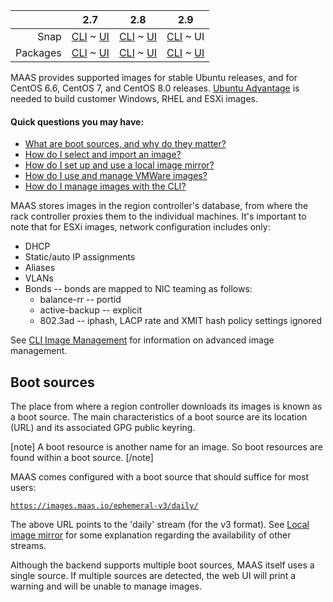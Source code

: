 <!-- deb-2-7-cli
||2.7|2.8|2.9|
|-----:|:-----:|:-----:|:-----:|
|Snap|[CLI](/t/images-snap-2-7-cli/2694) ~ [UI](/t/images-snap-2-7-ui/2695)|[CLI](/t/images-snap-2-8-cli/2696) ~ [UI](/t/images-snap-2-8-ui/2697)|[CLI](/t/images-snap-2-9-cli/2698) ~ [UI](/t/images-snap-2-9-ui/2699)|
|Packages|CLI ~ [UI](/t/images-deb-2-7-ui/2701)|[CLI](/t/images-deb-2-8-cli/2702) ~ [UI](/t/images-deb-2-8-ui/2703)|[CLI](/t/images-deb-2-9-cli/2704) ~ [UI](/t/images-deb-2-9-ui/2705)|
 deb-2-7-cli -->

<!-- deb-2-7-ui
||2.7|2.8|2.9|
|-----:|:-----:|:-----:|:-----:|
|Snap|[CLI](/t/images-snap-2-7-cli/2694) ~ [UI](/t/images-snap-2-7-ui/2695)|[CLI](/t/images-snap-2-8-cli/2696) ~ [UI](/t/images-snap-2-8-ui/2697)|[CLI](/t/images-snap-2-9-cli/2698) ~ [UI](/t/images-snap-2-9-ui/2699)|
|Packages|[CLI](/t/images-deb-2-7-cli/2700) ~ UI|[CLI](/t/images-deb-2-8-cli/2702) ~ [UI](/t/images-deb-2-8-ui/2703)|[CLI](/t/images-deb-2-9-cli/2704) ~ [UI](/t/images-deb-2-9-ui/2705)|
 deb-2-7-ui -->

<!-- deb-2-8-cli
||2.7|2.8|2.9|
|-----:|:-----:|:-----:|:-----:|
|Snap|[CLI](/t/images-snap-2-7-cli/2694) ~ [UI](/t/images-snap-2-7-ui/2695)|[CLI](/t/images-snap-2-8-cli/2696) ~ [UI](/t/images-snap-2-8-ui/2697)|[CLI](/t/images-snap-2-9-cli/2698) ~ [UI](/t/images-snap-2-9-ui/2699)|
|Packages|[CLI](/t/images-deb-2-7-cli/2700) ~ [UI](/t/images-deb-2-7-ui/2701)|CLI ~ [UI](/t/images-deb-2-8-ui/2703)|[CLI](/t/images-deb-2-9-cli/2704) ~ [UI](/t/images-deb-2-9-ui/2705)|
 deb-2-8-cli -->

<!-- deb-2-8-ui
||2.7|2.8|2.9|
|-----:|:-----:|:-----:|:-----:|
|Snap|[CLI](/t/images-snap-2-7-cli/2694) ~ [UI](/t/images-snap-2-7-ui/2695)|[CLI](/t/images-snap-2-8-cli/2696) ~ [UI](/t/images-snap-2-8-ui/2697)|[CLI](/t/images-snap-2-9-cli/2698) ~ [UI](/t/images-snap-2-9-ui/2699)|
|Packages|[CLI](/t/images-deb-2-7-cli/2700) ~ [UI](/t/images-deb-2-7-ui/2701)|[CLI](/t/images-deb-2-8-cli/2702) ~ UI|[CLI](/t/images-deb-2-9-cli/2704) ~ [UI](/t/images-deb-2-9-ui/2705)|
 deb-2-8-ui -->

<!-- deb-2-9-cli
||2.7|2.8|2.9|
|-----:|:-----:|:-----:|:-----:|
|Snap|[CLI](/t/images-snap-2-7-cli/2694) ~ [UI](/t/images-snap-2-7-ui/2695)|[CLI](/t/images-snap-2-8-cli/2696) ~ [UI](/t/images-snap-2-8-ui/2697)|[CLI](/t/images-snap-2-9-cli/2698) ~ [UI](/t/images-snap-2-9-ui/2699)|
|Packages|[CLI](/t/images-deb-2-7-cli/2700) ~ [UI](/t/images-deb-2-7-ui/2701)|[CLI](/t/images-deb-2-8-cli/2702) ~ [UI](/t/images-deb-2-8-ui/2703)|CLI ~ [UI](/t/images-deb-2-9-ui/2705)|
 deb-2-9-cli -->

<!-- deb-2-9-ui
||2.7|2.8|2.9|
|-----:|:-----:|:-----:|:-----:|
|Snap|[CLI](/t/images-snap-2-7-cli/2694) ~ [UI](/t/images-snap-2-7-ui/2695)|[CLI](/t/images-snap-2-8-cli/2696) ~ [UI](/t/images-snap-2-8-ui/2697)|[CLI](/t/images-snap-2-9-cli/2698) ~ [UI](/t/images-snap-2-9-ui/2699)|
|Packages|[CLI](/t/images-deb-2-7-cli/2700) ~ [UI](/t/images-deb-2-7-ui/2701)|[CLI](/t/images-deb-2-8-cli/2702) ~ [UI](/t/images-deb-2-8-ui/2703)|[CLI](/t/images-deb-2-9-cli/2704) ~ UI|
 deb-2-9-ui -->

<!-- snap-2-7-cli
||2.7|2.8|2.9|
|-----:|:-----:|:-----:|:-----:|
|Snap|CLI ~ [UI](/t/images-snap-2-7-ui/2695)|[CLI](/t/images-snap-2-8-cli/2696) ~ [UI](/t/images-snap-2-8-ui/2697)|[CLI](/t/images-snap-2-9-cli/2698) ~ [UI](/t/images-snap-2-9-ui/2699)|
|Packages|[CLI](/t/images-deb-2-7-cli/2700) ~ [UI](/t/images-deb-2-7-ui/2701)|[CLI](/t/images-deb-2-8-cli/2702) ~ [UI](/t/images-deb-2-8-ui/2703)|[CLI](/t/images-deb-2-9-cli/2704) ~ [UI](/t/images-deb-2-9-ui/2705)|
 snap-2-7-cli -->

<!-- snap-2-7-ui
||2.7|2.8|2.9|
|-----:|:-----:|:-----:|:-----:|
|Snap|[CLI](/t/images-snap-2-7-cli/2694) ~ UI|[CLI](/t/images-snap-2-8-cli/2696) ~ [UI](/t/images-snap-2-8-ui/2697)|[CLI](/t/images-snap-2-9-cli/2698) ~ [UI](/t/images-snap-2-9-ui/2699)|
|Packages|[CLI](/t/images-deb-2-7-cli/2700) ~ [UI](/t/images-deb-2-7-ui/2701)|[CLI](/t/images-deb-2-8-cli/2702) ~ [UI](/t/images-deb-2-8-ui/2703)|[CLI](/t/images-deb-2-9-cli/2704) ~ [UI](/t/images-deb-2-9-ui/2705)|
 snap-2-7-ui -->

<!-- snap-2-8-cli
||2.7|2.8|2.9|
|-----:|:-----:|:-----:|:-----:|
|Snap|[CLI](/t/images-snap-2-7-cli/2694) ~ [UI](/t/images-snap-2-7-ui/2695)|CLI ~ [UI](/t/images-snap-2-8-ui/2697)|[CLI](/t/images-snap-2-9-cli/2698) ~ [UI](/t/images-snap-2-9-ui/2699)|
|Packages|[CLI](/t/images-deb-2-7-cli/2700) ~ [UI](/t/images-deb-2-7-ui/2701)|[CLI](/t/images-deb-2-8-cli/2702) ~ [UI](/t/images-deb-2-8-ui/2703)|[CLI](/t/images-deb-2-9-cli/2704) ~ [UI](/t/images-deb-2-9-ui/2705)|
 snap-2-8-cli -->

<!-- snap-2-8-ui
||2.7|2.8|2.9|
|-----:|:-----:|:-----:|:-----:|
|Snap|[CLI](/t/images-snap-2-7-cli/2694) ~ [UI](/t/images-snap-2-7-ui/2695)|[CLI](/t/images-snap-2-8-cli/2696) ~ UI|[CLI](/t/images-snap-2-9-cli/2698) ~ [UI](/t/images-snap-2-9-ui/2699)|
|Packages|[CLI](/t/images-deb-2-7-cli/2700) ~ [UI](/t/images-deb-2-7-ui/2701)|[CLI](/t/images-deb-2-8-cli/2702) ~ [UI](/t/images-deb-2-8-ui/2703)|[CLI](/t/images-deb-2-9-cli/2704) ~ [UI](/t/images-deb-2-9-ui/2705)|
 snap-2-8-ui -->

<!-- snap-2-9-cli
||2.7|2.8|2.9|
|-----:|:-----:|:-----:|:-----:|
|Snap|[CLI](/t/images-snap-2-7-cli/2694) ~ [UI](/t/images-snap-2-7-ui/2695)|[CLI](/t/images-snap-2-8-cli/2696) ~ [UI](/t/images-snap-2-8-ui/2697)|CLI ~ [UI](/t/images-snap-2-9-ui/2699)|
|Packages|[CLI](/t/images-deb-2-7-cli/2700) ~ [UI](/t/images-deb-2-7-ui/2701)|[CLI](/t/images-deb-2-8-cli/2702) ~ [UI](/t/images-deb-2-8-ui/2703)|[CLI](/t/images-deb-2-9-cli/2704) ~ [UI](/t/images-deb-2-9-ui/2705)|
 snap-2-9-cli -->

||2.7|2.8|2.9|
|-----:|:-----:|:-----:|:-----:|
|Snap|[CLI](/t/images-snap-2-7-cli/2694) ~ [UI](/t/images-snap-2-7-ui/2695)|[CLI](/t/images-snap-2-8-cli/2696) ~ [UI](/t/images-snap-2-8-ui/2697)|[CLI](/t/images-snap-2-9-cli/2698) ~ UI|
|Packages|[CLI](/t/images-deb-2-7-cli/2700) ~ [UI](/t/images-deb-2-7-ui/2701)|[CLI](/t/images-deb-2-8-cli/2702) ~ [UI](/t/images-deb-2-8-ui/2703)|[CLI](/t/images-deb-2-9-cli/2704) ~ [UI](/t/images-deb-2-9-ui/2705)|

MAAS provides supported images for stable Ubuntu releases, and for CentOS 6.6, CentOS 7, and CentOS 8.0 releases.  [Ubuntu Advantage](https://www.ubuntu.com/support) is needed to build customer Windows, RHEL and ESXi images.

#### Quick questions you may have:

* [What are boot sources, and why do they matter?](/t/images/754#heading--boot-sources)
* [How do I select and import an image?](/t/select-and-import-images/751)
* [How do I set up and use a local image mirror?](/t/local-image-mirror/752)
* [How do I use and manage VMWare images?](/t/vmware-images/753)
* [How do I manage images with the CLI?](/t/cli-image-management/797)

MAAS stores images in the region controller's database, from where the rack controller proxies them to the individual machines.  It's important to note that for ESXi images, network configuration includes only:

-   DHCP
-   Static/auto IP assignments
-   Aliases
-   VLANs
-   Bonds -- bonds are mapped to NIC teaming as follows:
    -   balance-rr -- portid
    -   active-backup -- explicit
    -   802.3ad -- iphash, LACP rate and XMIT hash policy settings ignored

See [CLI Image Management](/t/cli-image-management/797) for information on advanced image management.

<h2 id="heading--boot-sources">Boot sources</h2>

The place from where a region controller downloads its images is known as a boot source. The main characteristics of a boot source are its location (URL) and its associated GPG public keyring.

[note]
A boot resource is another name for an image. So boot resources are found within a boot source.
[/note]

MAAS comes configured with a boot source that should suffice for most users:

[`https://images.maas.io/ephemeral-v3/daily/`](https://images.maas.io/ephemeral-v3/daily/)

The above URL points to the 'daily' stream (for the v3 format). See [Local image mirror](/t/local-image-mirror/752) for some explanation regarding the availability of other streams.

Although the backend supports multiple boot sources, MAAS itself uses a single source. If multiple sources are detected, the web UI will print a warning and will be unable to manage images.

<!-- LINKS -->
